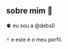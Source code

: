## sobre mim 🥀

🫀 eu sou a @debs0

🃏 e este é o meu perfil.

<!---
debsz0/debsz0 is a ✨ special ✨ repository because its `README.md` (this file) appears on your GitHub profile.
You can click the Preview link to take a look at your changes.
--->
